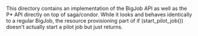 This directory contains an implementation of the BigJob API as well as the P* API directly on top of saga/condor. While it looks and behaves identically to a regular BigJob, the resource provisioning part of if (start_pilot_job()) doesn't actually start a pilot job but just returns.


